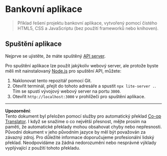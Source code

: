 <!--
CO_OP_TRANSLATOR_METADATA:
{
  "original_hash": "461aa4fc74c6b1789c3a13b5d82c0cd9",
  "translation_date": "2025-08-28T03:28:22+00:00",
  "source_file": "7-bank-project/solution/README.md",
  "language_code": "cs"
}
-->
# Bankovní aplikace

> Příklad řešení projektu bankovní aplikace, vytvořený pomocí čistého HTML5, CSS a JavaScriptu (bez použití frameworků nebo knihoven).

## Spuštění aplikace

Nejprve se ujistěte, že máte spuštěný [API server](../api/README.md).

Pro spuštění aplikace lze použít jakýkoliv webový server, ale protože byste měli mít nainstalovaný [Node.js](https://nodejs.org) pro spuštění API, můžete:

1. Naklonovat tento repozitář pomocí Git.
2. Otevřít terminál, přejít do tohoto adresáře a spustit `npx lite-server .`. Tím se spustí vývojový webový server na portu `3000`.
3. Otevřít `http://localhost:3000` v prohlížeči pro spuštění aplikace.

---

**Upozornění**:  
Tento dokument byl přeložen pomocí služby pro automatický překlad [Co-op Translator](https://github.com/Azure/co-op-translator). I když se snažíme o co největší přesnost, mějte prosím na paměti, že automatické překlady mohou obsahovat chyby nebo nepřesnosti. Původní dokument v jeho původním jazyce by měl být považován za závazný zdroj. Pro důležité informace doporučujeme profesionální lidský překlad. Neodpovídáme za žádná nedorozumění nebo nesprávné výklady vyplývající z použití tohoto překladu.